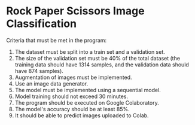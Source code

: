 # Rock Paper Scissors Image Classification

Criteria that must be met in the program:
1. The dataset must be split into a train set and a validation set.
2. The size of the validation set must be 40% of the total dataset (the training data should have 1314 samples, and the validation data should have 874 samples).
3. Augmentation of images must be implemented.
4. Use an image data generator.
5. The model must be implemented using a sequential model.
6. Model training should not exceed 30 minutes.
7. The program should be executed on Google Colaboratory.
8. The model's accuracy should be at least 85%.
9. It should be able to predict images uploaded to Colab.